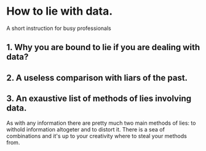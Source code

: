 # How to lie with data.
A short instruction for busy professionals

## 1. Why you are bound to lie if you are dealing with data?

## 2. A useless comparison with liars of the past.

## 3. An exaustive list of methods of lies involving data.

As with any information there are pretty much two main methods of lies: to withold information altogeter and to distort it. There is a sea of combinations and it's up to your creativity where to steal your methods from.
